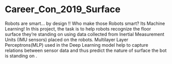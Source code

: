 # Career_Con_2019_Surface
Robots are smart… by design !!
Who make those Robots smart? Its Machine Learning! In this project, the task is to help robots recognize the floor surface they’re standing on using data collected from Inertial Measurement Units (IMU sensors) placed on the robots.
Multilayer Layer Perceptrons(MLP) used in the Deep Learning model help to capture relations between sensor data and thus predict the nature of surface the bot is standing on . 
